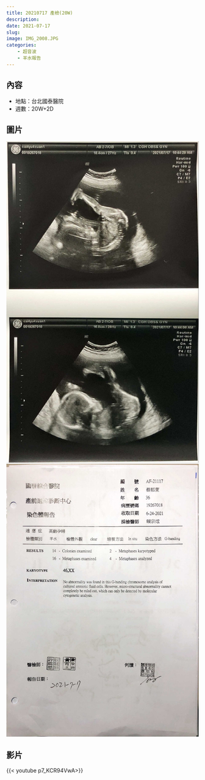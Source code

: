 ```yaml
---
title: 20210717 產檢(20W)
description: 
date: 2021-07-17
slug: 
image: IMG_2008.JPG
categories:
    - 超音波 
    - 羊水報告
---
```


## 內容

* 地點：台北國泰醫院
* 週數：20W+2D

## 圖片

![超音波](IMG_2008.JPG)  ![羊水報告](IMG_2009.JPG)

## 影片

{{< youtube p7_KCR94VwA>}}